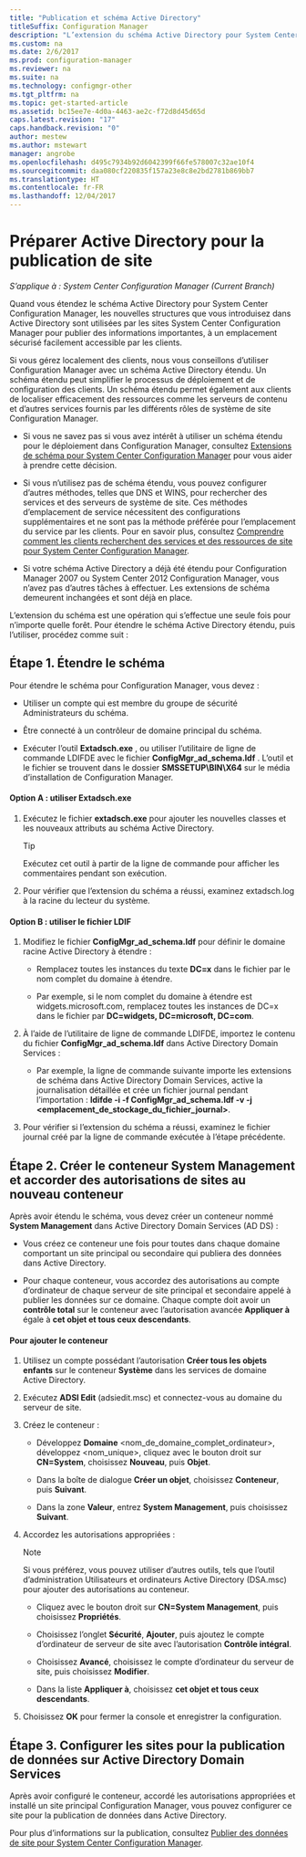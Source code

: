 ```yaml
---
title: "Publication et schéma Active Directory"
titleSuffix: Configuration Manager
description: "L’extension du schéma Active Directory pour System Center Configuration Manager permet de simplifier le processus de déploiement et de configuration des clients."
ms.custom: na
ms.date: 2/6/2017
ms.prod: configuration-manager
ms.reviewer: na
ms.suite: na
ms.technology: configmgr-other
ms.tgt_pltfrm: na
ms.topic: get-started-article
ms.assetid: bc15ee7e-4d0a-4463-ae2c-f72d8d45d65d
caps.latest.revision: "17"
caps.handback.revision: "0"
author: mestew
ms.author: mstewart
manager: angrobe
ms.openlocfilehash: d495c7934b92d6042399f66fe578007c32ae10f4
ms.sourcegitcommit: daa080cf220835f157a23e8c8e2bd2781b869bb7
ms.translationtype: HT
ms.contentlocale: fr-FR
ms.lasthandoff: 12/04/2017
---
```

# <a name="prepare-active-directory-for-site-publishing"></a>Préparer Active Directory pour la publication de site

*S’applique à : System Center Configuration Manager (Current Branch)*

Quand vous étendez le schéma Active Directory pour System Center Configuration Manager, les nouvelles structures que vous introduisez dans Active Directory sont utilisées par les sites System Center Configuration Manager pour publier des informations importantes, à un emplacement sécurisé facilement accessible par les clients.  

Si vous gérez localement des clients, nous vous conseillons d’utiliser Configuration Manager avec un schéma Active Directory étendu. Un schéma étendu peut simplifier le processus de déploiement et de configuration des clients. Un schéma étendu permet également aux clients de localiser efficacement des ressources comme les serveurs de contenu et d’autres services fournis par les différents rôles de système de site Configuration Manager.  

-   Si vous ne savez pas si vous avez intérêt à utiliser un schéma étendu pour le déploiement dans Configuration Manager, consultez [Extensions de schéma pour System Center Configuration Manager](../../../core/plan-design/network/schema-extensions.md) pour vous aider à prendre cette décision.  

-   Si vous n’utilisez pas de schéma étendu, vous pouvez configurer d’autres méthodes, telles que DNS et WINS, pour rechercher des services et des serveurs de système de site. Ces méthodes d’emplacement de service nécessitent des configurations supplémentaires et ne sont pas la méthode préférée pour l’emplacement du service par les clients. Pour en savoir plus, consultez [Comprendre comment les clients recherchent des services et des ressources de site pour System Center Configuration Manager](../../../core/plan-design/hierarchy/understand-how-clients-find-site-resources-and-services.md).  

-   Si votre schéma Active Directory a déjà été étendu pour Configuration Manager 2007 ou System Center 2012 Configuration Manager, vous n’avez pas d’autres tâches à effectuer. Les extensions de schéma demeurent inchangées et sont déjà en place.  

L’extension du schéma est une opération qui s’effectue une seule fois pour n’importe quelle forêt. Pour étendre le schéma Active Directory étendu, puis l’utiliser, procédez comme suit :  

## <a name="step-1-extend-the-schema"></a>Étape 1. Étendre le schéma  
Pour étendre le schéma pour Configuration Manager, vous devez :  

-   Utiliser un compte qui est membre du groupe de sécurité Administrateurs du schéma.  

-   Être connecté à un contrôleur de domaine principal du schéma.  

-   Exécuter l’outil **Extadsch.exe** , ou utiliser l’utilitaire de ligne de commande LDIFDE avec le fichier **ConfigMgr_ad_schema.ldf** . L’outil et le fichier se trouvent dans le dossier **SMSSETUP\BIN\X64** sur le média d’installation de Configuration Manager.  

#### <a name="option-a-use-extadschexe"></a>Option A : utiliser Extadsch.exe  

1.  Exécutez le fichier **extadsch.exe** pour ajouter les nouvelles classes et les nouveaux attributs au schéma Active Directory.  

    > [!TIP]  
    >  Exécutez cet outil à partir de la ligne de commande pour afficher les commentaires pendant son exécution.  

2.  Pour vérifier que l’extension du schéma a réussi, examinez extadsch.log à la racine du lecteur du système.  

#### <a name="option-b-use-the-ldif-file"></a>Option B : utiliser le fichier LDIF  

1.  Modifiez le fichier **ConfigMgr_ad_schema.ldf** pour définir le domaine racine Active Directory à étendre :  

    -   Remplacez toutes les instances du texte **DC=x** dans le fichier par le nom complet du domaine à étendre.  

    -   Par exemple, si le nom complet du domaine à étendre est widgets.microsoft.com, remplacez toutes les instances de DC=x dans le fichier par **DC=widgets, DC=microsoft, DC=com**.  

2.  À l’aide de l’utilitaire de ligne de commande LDIFDE, importez le contenu du fichier **ConfigMgr_ad_schema.ldf** dans Active Directory Domain Services :  

    -   Par exemple, la ligne de commande suivante importe les extensions de schéma dans Active Directory Domain Services, active la journalisation détaillée et crée un fichier journal pendant l’importation : **ldifde -i -f ConfigMgr_ad_schema.ldf -v -j &lt;emplacement_de_stockage_du_fichier_journal\>**.  

3.  Pour vérifier si l’extension du schéma a réussi, examinez le fichier journal créé par la ligne de commande exécutée à l’étape précédente.  

## <a name="step-2--create-the-system-management-container-and-grant-sites-permissions-to-the-container"></a>Étape 2.  Créer le conteneur System Management et accorder des autorisations de sites au nouveau conteneur  
 Après avoir étendu le schéma, vous devez créer un conteneur nommé **System Management** dans Active Directory Domain Services (AD DS) :  

-   Vous créez ce conteneur une fois pour toutes dans chaque domaine comportant un site principal ou secondaire qui publiera des données dans Active Directory.  

-   Pour chaque conteneur, vous accordez des autorisations au compte d’ordinateur de chaque serveur de site principal et secondaire appelé à publier les données sur ce domaine. Chaque compte doit avoir un **contrôle total** sur le conteneur avec l’autorisation avancée **Appliquer à** égale à **cet objet et tous ceux descendants**.  

#### <a name="to-add-the-container"></a>Pour ajouter le conteneur  

1.  Utilisez un compte possédant l’autorisation **Créer tous les objets enfants** sur le conteneur **Système** dans les services de domaine Active Directory.  

2.  Exécutez **ADSI Edit** (adsiedit.msc) et connectez-vous au domaine du serveur de site.  

3.  Créez le conteneur :  

    -   Développez **Domaine** &lt;nom_de_domaine_complet_ordinateur\>, développez &lt;nom_unique\>, cliquez avec le bouton droit sur **CN=System**, choisissez **Nouveau**, puis **Objet**.  

    -   Dans la boîte de dialogue **Créer un objet**, choisissez **Conteneur**, puis **Suivant**.  

    -   Dans la zone **Valeur**, entrez **System Management**, puis choisissez **Suivant**.  

4.  Accordez les autorisations appropriées :  

    > [!NOTE]  
    >  Si vous préférez, vous pouvez utiliser d’autres outils, tels que l’outil d’administration Utilisateurs et ordinateurs Active Directory (DSA.msc) pour ajouter des autorisations au conteneur.  

    -   Cliquez avec le bouton droit sur **CN=System Management**, puis choisissez **Propriétés**.  

    -   Choisissez l’onglet **Sécurité**, **Ajouter**, puis ajoutez le compte d’ordinateur de serveur de site avec l’autorisation **Contrôle intégral**.  

    -   Choisissez **Avancé**, choisissez le compte d’ordinateur du serveur de site, puis choisissez **Modifier**.  

    -   Dans la liste **Appliquer à**, choisissez **cet objet et tous ceux descendants**.  

5.  Choisissez **OK** pour fermer la console et enregistrer la configuration.  

## <a name="step-3-set-up-sites-to-publish-to-active-directory-domain-services"></a>Étape 3. Configurer les sites pour la publication de données sur Active Directory Domain Services  
 Après avoir configuré le conteneur, accordé les autorisations appropriées et installé un site principal Configuration Manager, vous pouvez configurer ce site pour la publication de données dans Active Directory.  

 Pour plus d’informations sur la publication, consultez [Publier des données de site pour System Center Configuration Manager](../../../core/servers/deploy/configure/publish-site-data.md).  
